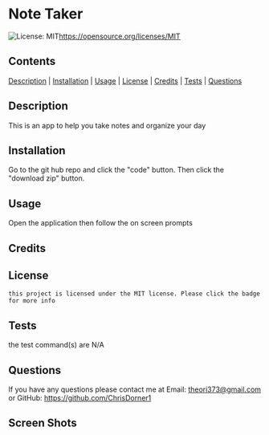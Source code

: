 # Note Taker
  ![License: MIT](https://img.shields.io/badge/License-MIT-yellow.svg)https://opensource.org/licenses/MIT

  ## Contents
  [Description](#description) | [Installation](#installation) | [Usage](#usage) | [License](#license) | [Credits](#credits) | [Tests](#tests) | [Questions](#questions)

  ## Description

  This is an app to help you take notes and organize your day

  ## Installation

  Go to the git hub repo and click the "code" button. Then click the "download zip" button.

  ## Usage

  Open the application then follow the on screen prompts

  ## Credits

  
  

  ## License

    this project is licensed under the MIT license. Please click the badge for more info


  ## Tests

  the test command(s) are
  N/A

  ## Questions

  If you have any questions please contact me at Email: theori373@gmail.com or GitHub: https://github.com/ChrisDorner1 

  ## Screen Shots

  